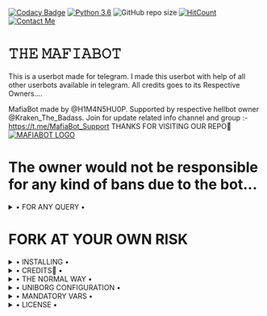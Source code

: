 [![Codacy Badge](https://api.codacy.com/project/badge/Grade/f7c51539e67b483bb8d7749acca51d3a)](https://app.codacy.com/gh/H1M4N5HU0P/MAFIA-BOT/dashboard)
[![Python 3.6](https://img.shields.io/badge/Python-3.6%20or%20newer-blue.svg)](https://www.python.org/downloads/release/python-360/)
![GitHub repo size](https://img.shields.io/github/repo-size/MafiaBotOP/MafiaBotOP)
[![HitCount](http://hits.dwyl.com/MafiaBotOP/MafiaBotOP.svg)](http://hits.dwyl.com/MafiaBotOP/MafiaBotOP)
[![Contact Me](https://img.shields.io/badge/Telegram-Contact%20Me-informational)](https://t.me/H1M4N5HU0P)



# 𝚃𝙷𝙴 𝙼𝙰𝙵𝙸𝙰𝙱𝙾𝚃
This is a userbot made for telegram. I made this userbot with help of all other userbots available in telegram. All credits goes to its Respective Owners....

MafiaBot made by @H1M4N5HU0P. Supported by respective hellbot owner @Kraken_The_Badass. Join for update related info channel and group :- https://t.me/MafiaBot_Support THANKS FOR VISITING OUR REPO💖
[![MAFIABOT LOGO](https://telegra.ph/file/75229ba894ef780332815.jpg)](https://t.me/MafiaBot_Support)


# The owner would not be responsible for any kind of bans due to the bot...


<details>

  <summary> • FOR ANY QUERY • </summary>
<h2 align="center"> <a href="https://t.me/MafiaBot_Support">☢️JOIN MAFIABOT SUPPORT☢️</a></h2>

</details>


# FORK AT YOUR OWN RISK

<details>

  <summary> • INSTALLING • </summary>

### The Easy Way

<h4>⚜️ DEPLOY TO HEROKU ⚜️</h4>

<a href="https://dashboard.heroku.com/new?button-url=https%3A%2F%2Fgithub.com%2Fmatticcc%2FMafiaBotOP&template=https%3A%2F%2Fgithub.com%2FMafiaBotIsOP%2FMafiaBotOP" rel="nofollow" style="background-color: initial; box-sizing: border-box; color: #0366d6; text-decoration-line: none;"><img alt="Deploy" data-canonical-src="https://www.herokucdn.com/deploy/button.svg" src="https://camo.githubusercontent.com/83b0e95b38892b49184e07ad572c94c8038323fb/68747470733a2f2f7777772e6865726f6b7563646e2e636f6d2f6465706c6f792f627574746f6e2e737667" style="border-style: none; box-sizing: initial; max-width: 100%;" /></a></div>

</details>

<details>

  <summary> • CREDITS👀 • </summary>
<h2 align="center"> <a href="https://github.com/HellBoy-OP/HellBot">💥 HELLBOT 💥</a></h2>
 One and only. Others with some misfuntioning brain stay out from this SUPER POWERFULL BOT😏

</details>

<details>

  <summary> • THE NORMAL WAY • </summary>

Simply clone the repository and run the main file:
```sh
git clone https://github.com/H1M4N5HU0P/MAFIA-USERBOT.git
cd MAFIA-USERBOT
virtualenv -p /usr/bin/python3 venv
. ./venv/bin/activate
pip install -r requirements.txt
# <Create local_config.py with variables as given below>
python3 -m userbot
```

An example `local_config.py` file could be:

**Not All of the variables are mandatory**

__The Userbot should work by setting only the first two variables__

```python3
from heroku_config import Var

class Development(Var):
  APP_ID = 6
  API_HASH = "eb06d4abfb49dc3eeb1aeb98ae0f581e"
```

</details>

<details>

  <summary> • UNIBORG CONFIGURATION • </summary>

The UniBorg Config is situated in `userbot/uniborgConfig.py`.

**Heroku Configuration**
Simply just leave the Config as it is.

**Local Configuration**
Fortunately there are no Mandatory vars for the UniBorg Support Config.

</details>

<details>

  <summary> • MANDATORY VARS • </summary>

- Only two of the environment variables are mandatory.
- This is because of `telethon.errors.rpc_error_list.ApiIdPublishedFloodError`
    - `APP_ID`:   You can get this value from https://my.telegram.org
    - `API_HASH`:   You can get this value from https://my.telegram.org
- The userbot will not work without setting the mandatory vars.


</details>

<details>

  <summary> • LICENSE • </summary>

![](https://www.gnu.org/graphics/gplv3-or-later.png)

Copyright (C) 2021 H1M4N5HU0P

Poject [MAFIABOT](https://github.com/MafiaBotOP/MafiaBotOP) is free software: you can redistribute it and/or modify

it under the terms of the GNU General Public License as published by

the Free Software Foundation, either version 3 of the License, or

(at your option) any later version.

This program is distributed in the hope that it will be useful,

but WITHOUT ANY WARRANTY; without even the implied warranty of

MERCHANTABILITY or FITNESS FOR A PARTICULAR PURPOSE.  See the

GNU General Public License for more details.

You should have received a copy of the GNU General Public License

along with this program. If not, see <https://www.gnu.org/licenses/>.

</details>
